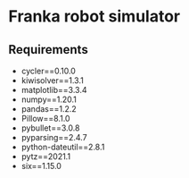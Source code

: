 # Franka robot simulator

## Requirements 
    
- cycler==0.10.0
- kiwisolver==1.3.1
- matplotlib==3.3.4
- numpy==1.20.1
- pandas==1.2.2
- Pillow==8.1.0
- pybullet==3.0.8
- pyparsing==2.4.7
- python-dateutil==2.8.1
- pytz==2021.1
- six==1.15.0
